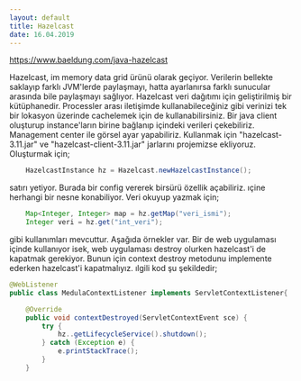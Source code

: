 ```yaml
---
layout: default
title: Hazelcast
date: 16.04.2019
---
```



https://www.baeldung.com/java-hazelcast

Hazelcast, im memory data grid ürünü olarak geçiyor. Verilerin bellekte saklayıp farklı JVM'lerde paylaşmayı, hatta ayarlanırsa farklı sunucular arasında bile paylaşmayı sağlıyor. Hazelcast veri dağıtımı için geliştirilmiş bir kütüphanedir. Processler arası iletişimde kullanabileceğiniz gibi verinizi tek bir lokasyon üzerinde cachelemek için de kullanabilirsiniz. Bir java client oluşturup instance'ların birine bağlanıp içindeki verileri çekebiliriz. Management center ile görsel ayar yapabiliriz. Kullanmak için "hazelcast-3.11.jar" ve "hazelcast-client-3.11.jar" jarlarını projemizse ekliyoruz. Oluşturmak için;

```java
	HazelcastInstance hz = Hazelcast.newHazelcastInstance();
```

satırı yetiyor. Burada bir config vererek birsürü özellik açabiliriz. ıçine herhangi bir nesne konabiliyor. Veri okuyup yazmak için;
	
```java
	Map<Integer, Integer> map = hz.getMap("veri_ismi");
	Integer veri = hz.get("int_veri");
```

gibi kullanımları mevcuttur. Aşağıda örnekler var. Bir de web uygulaması içinde kullanıyor isek, web uygulaması destroy olurken hazelcast'i de kapatmak gerekiyor. Bunun için context destroy metodunu implemente ederken hazelcast'i kapatmalıyız. ılgili kod şu şekildedir;

```java
@WebListener
public class MedulaContextListener implements ServletContextListener{

	@Override
	public void contextDestroyed(ServletContextEvent sce) {
		try {
			hz..getLifecycleService().shutdown();
		} catch (Exception e) {
			e.printStackTrace();
		}
	}
```
